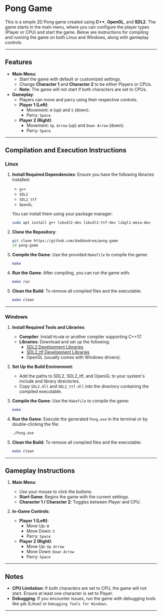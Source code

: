 # Pong Game

This is a simple 2D Pong game created using **C++**, **OpenGL**, and **SDL2**. The game starts in the main menu, where you can configure the player types (Player or CPU) and start the game. Below are instructions for compiling and running the game on both Linux and Windows, along with gameplay controls.

---

## Features
- **Main Menu**:
  - Start the game with default or customized settings.
  - Change **Character 1** and **Character 2** to be either Players or CPUs.
  - **Note**: The game will not start if both characters are set to CPUs.
- **Gameplay**:
  - Players can move and parry using their respective controls.
  - **Player 1 (Left)**:
    - Movement: `W` (up) and `S` (down).
    - Parry: `Space`.
  - **Player 2 (Right)**:
    - Movement: `Up Arrow` (up) and `Down Arrow` (down).
    - Parry: `Space`.

---

## Compilation and Execution Instructions

### Linux

1. **Install Required Dependencies**:
   Ensure you have the following libraries installed:
   - `g++`
   - `SDL2`
   - `SDL2_ttf`
   - `OpenGL`

   You can install them using your package manager:
   ```bash
   sudo apt install g++ libsdl2-dev libsdl2-ttf-dev libgl1-mesa-dev
   ```

2. **Clone the Repository**:
   ```bash
   git clone https://github.com/daddandrea/pong-game
   cd pong-game
   ```

3. **Compile the Game**:
   Use the provided `Makefile` to compile the game:
   ```bash
   make
   ```

4. **Run the Game**:
   After compiling, you can run the game with:
   ```bash
   make run
   ```

5. **Clean the Build**:
   To remove all compiled files and the executable:
   ```bash
   make clean
   ```

---

### Windows

1. **Install Required Tools and Libraries**:
   - **Compiler**: Install `MinGW` or another compiler supporting C++17.
   - **Libraries**: Download and set up the following:
     - [SDL2 Development Libraries](https://libsdl.org/download-2.0.php)
     - [SDL2_ttf Development Libraries](https://www.libsdl.org/projects/SDL_ttf/)
     - OpenGL (usually comes with Windows drivers).

2. **Set Up the Build Environment**:
   - Add the paths to SDL2, SDL2_ttf, and OpenGL to your system's include and library directories.
   - Copy `SDL2.dll` and `SDL2_ttf.dll` into the directory containing the compiled executable.

3. **Compile the Game**:
   Use the `Makefile` to compile the game:
   ```bash
   make
   ```

4. **Run the Game**:
   Execute the generated `Pong.exe` in the terminal or by double-clicking the file:
   ```bash
   ./Pong.exe
   ```

5. **Clean the Build**:
   To remove all compiled files and the executable:
   ```bash
   make clean
   ```

---

## Gameplay Instructions

1. **Main Menu**:
   - Use your mouse to click the buttons.
   - **Start Game**: Begins the game with the current settings.
   - **Character 1 / Character 2**: Toggles between Player and CPU.

2. **In-Game Controls**:
   - **Player 1 (Left)**:
     - Move Up: `W`
     - Move Down: `S`
     - Parry: `Space`
   - **Player 2 (Right)**:
     - Move Up: `Up Arrow`
     - Move Down: `Down Arrow`
     - Parry: `Space`

---

## Notes

- **CPU Limitation**: If both characters are set to CPU, the game will not start. Ensure at least one character is set to Player.
- **Debugging**: If you encounter issues, run the game with debugging tools like `gdb` (Linux) or `Debugging Tools for Windows`.

---
